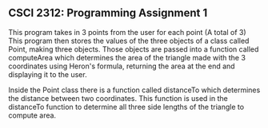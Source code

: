 ## CSCI 2312: Programming Assignment 1

This program takes in 3 points from the user for each point (A total of 3)
This program then stores the values of the three objects of a class called Point, making three objects.
Those objects are passed into a function called computeArea which determines the area of the triangle made
with the 3 coordinates using Heron's formula, returning the area at the end and displaying it to the user.

Inside the Point class there is a function called distanceTo which determines the distance between two coordinates.
This function is used in the distanceTo function to determine all three side lengths of the triangle to compute area.

